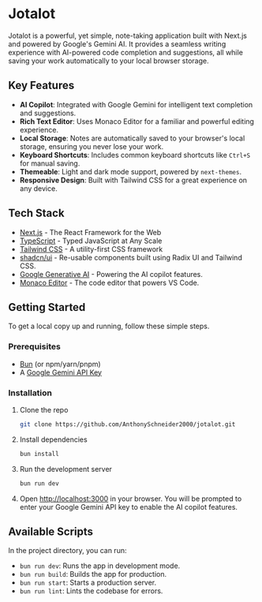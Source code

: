 # Jotalot

Jotalot is a powerful, yet simple, note-taking application built with Next.js and powered by Google's Gemini AI. It provides a seamless writing experience with AI-powered code completion and suggestions, all while saving your work automatically to your local browser storage.

## Key Features

*   **AI Copilot**: Integrated with Google Gemini for intelligent text completion and suggestions.
*   **Rich Text Editor**: Uses Monaco Editor for a familiar and powerful editing experience.
*   **Local Storage**: Notes are automatically saved to your browser's local storage, ensuring you never lose your work.
*   **Keyboard Shortcuts**: Includes common keyboard shortcuts like `Ctrl+S` for manual saving.
*   **Themeable**: Light and dark mode support, powered by `next-themes`.
*   **Responsive Design**: Built with Tailwind CSS for a great experience on any device.

## Tech Stack

*   [Next.js](https://nextjs.org/) - The React Framework for the Web
*   [TypeScript](https://www.typescriptlang.org/) - Typed JavaScript at Any Scale
*   [Tailwind CSS](https://tailwindcss.com/) - A utility-first CSS framework
*   [shadcn/ui](https://ui.shadcn.com/) - Re-usable components built using Radix UI and Tailwind CSS.
*   [Google Generative AI](https://ai.google.dev/) - Powering the AI copilot features.
*   [Monaco Editor](https://microsoft.github.io/monaco-editor/) - The code editor that powers VS Code.

## Getting Started

To get a local copy up and running, follow these simple steps.

### Prerequisites

*   [Bun](https://bun.sh/) (or npm/yarn/pnpm)
*   A [Google Gemini API Key](https://aistudio.google.com/app/apikey)

### Installation

1.  Clone the repo
    ```sh
    git clone https://github.com/AnthonySchneider2000/jotalot.git
    ```
2.  Install dependencies
    ```sh
    bun install
    ```
3.  Run the development server
    ```sh
    bun run dev
    ```
4.  Open [http://localhost:3000](http://localhost:3000) in your browser. You will be prompted to enter your Google Gemini API key to enable the AI copilot features.

## Available Scripts

In the project directory, you can run:

*   `bun run dev`: Runs the app in development mode.
*   `bun run build`: Builds the app for production.
*   `bun run start`: Starts a production server.
*   `bun run lint`: Lints the codebase for errors.
